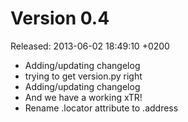 Version 0.4
===========
Released: 2013-06-02 18:49:10 +0200

 * Adding/updating changelog
 * trying to get version.py right
 * Adding/updating changelog
 * And we have a working xTR!
 * Rename .locator attribute to .address
